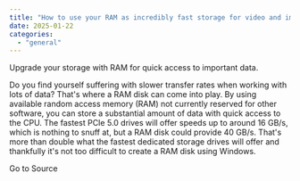 ```yaml
---
title: "How to use your RAM as incredibly fast storage for video and image editing"
date: 2025-01-22
categories: 
  - "general"
---
```


Upgrade your storage with RAM for quick access to important data.

Do you find yourself suffering with slower transfer rates when working with lots of data? That's where a RAM disk can come into play. By using available random access memory (RAM) not currently reserved for other software, you can store a substantial amount of data with quick access to the CPU. The fastest PCIe 5.0 drives will offer speeds up to around 16 GB/s, which is nothing to snuff at, but a RAM disk could provide 40 GB/s. That's more than double what the fastest dedicated storage drives will offer and thankfully it's not too difficult to create a RAM disk using Windows.

Go to Source
